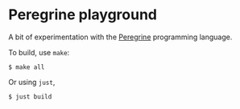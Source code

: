 # Peregrine playground

A bit of experimentation with the [Peregrine] programming language.

To build, use `make`:

```console
$ make all
```

Or using `just`,

```console
$ just build
```


[Peregrine]: https://github.com/peregrine-lang/Peregrine
